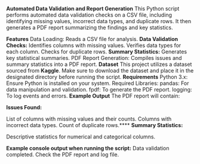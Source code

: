 **Automated Data Validation and Report Generation**
This Python script performs automated data validation checks on a CSV file, including identifying missing values, incorrect data types, and duplicate rows. It then generates a PDF report summarizing the findings and key statistics.

**Features**
Data Loading: Reads a CSV file for analysis.
**Data Validation Checks:**
Identifies columns with missing values.
Verifies data types for each column.
Checks for duplicate rows.
**Summary Statistics:** Generates key statistical summaries.
PDF Report Generation: Compiles issues and summary statistics into a PDF report.
**Dataset**
This project utilizes a dataset sourced from **Kaggle**. Make sure to download the dataset and place it in the designated directory before running the script.
**Requirements**
Python 3.x: Ensure Python is installed on your system.
Required Libraries:
pandas: For data manipulation and validation.
fpdf: To generate the PDF report.
logging: To log events and errors.
**Example Output**
The PDF report will contain:

**Issues Found:**

List of columns with missing values and their counts.
Columns with incorrect data types.
Count of duplicate rows.****
**Summary Statistics:**

Descriptive statistics for numerical and categorical columns.

**Example console output when running the script:**
Data validation completed. Check the PDF report and log file.
